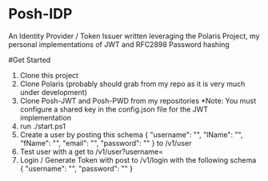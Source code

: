 # Posh-IDP
An Identity Provider / Token Issuer written leveraging the Polaris Project, my personal implementations of JWT and RFC2898 Password hashing

#Get Started
1. Clone this project
2. Clone Polaris (probably should grab from my repo as it is very much under development)
3. Clone Posh-JWT and Posh-PWD from my repositories
 *Note: You must configure a shared key in the config.json file for the JWT implementation
4. run ./start.ps1
5. Create a user by posting this schema 
  {
    "username": "",
    "lName": "",
    "fName": "",
    "email": "",
    "password": ""
  }
  to /v1/user
6. Test user with a get to /v1/user?username=<username>
7. Login / Generate Token with post to /v1/login with the following schema
  {
    "username": "",
    "password": ""
  }
